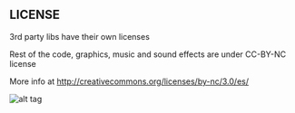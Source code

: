 LICENSE
---
3rd party libs have their own licenses

Rest of the code, graphics, music and sound effects are under CC-BY-NC license

More info at http://creativecommons.org/licenses/by-nc/3.0/es/

![alt tag](http://i.creativecommons.org/l/by/3.0/88x31.png)

